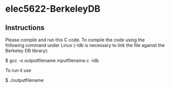 # elec5622-BerkeleyDB
## Instructions

Please compile and run this C code. To compile the code using the following command under Linux (-ldb is necessary to link the file against the Berkeley DB library):

$ gcc -o outputfilename inputfilename.c -ldb

To run it use

$ ./outputfilename
